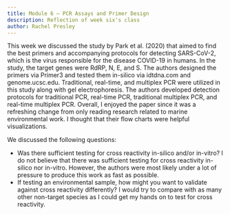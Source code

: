 ```yaml
---
title: Module 6 – PCR Assays and Primer Design
description: Reflection of week six's class
author: Rachel Presley
---
```


This week we discussed the study by Park et al. (2020) that aimed to find the best primers and accompanying protocols for detecting SARS-CoV-2, which is the virus responsible for the disease COVID-19 in humans. In the study, the target genes were RdRP, N, E, and S. The authors designed the primers via Primer3 and tested them in-silico via idtdna.com and genome.ucsc.edu. Traditional, real-time, and multiplex PCR were utilized in this study along with gel electrophoresis.  The authors developed detection protocols for traditional PCR, real-time PCR, traditional multiplex PCR, and real-time multiplex PCR. Overall, I enjoyed the paper since it was a refreshing change from only reading research related to marine environmental work. I thought that their flow charts were helpful visualizations.

We discussed the following questions: 
- Was there sufficient testing for cross reactivity in-silico and/or in-vitro? I do not believe that there was sufficient testing for cross reactivity in-silico nor in-vitro.  However, the authors were most likely under a lot of pressure to produce this work as fast as possible. 
- If testing an environmental sample, how might you want to validate against cross reactivity differently? I would try to compare with as many other non-target species as I could get my hands on to test for cross reactivity.
